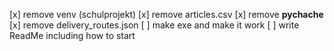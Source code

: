 [x] remove venv (schulprojekt)
[x] remove articles.csv
[x] remove __pychache__
[x] remove delivery_routes.json
[ ] make exe and make it work
[ ] write ReadMe including how to start